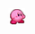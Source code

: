 <span><img src="https://github.com/minisyu/minisyu/blob/main/public/yapyap.gif" width="30" height="30"><span>
